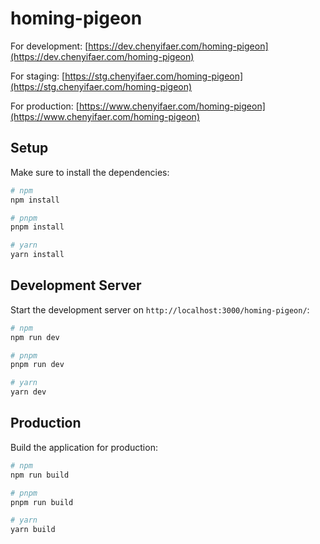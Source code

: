 # homing-pigeon

For development: [https://dev.chenyifaer.com/homing-pigeon](https://dev.chenyifaer.com/homing-pigeon)

For staging: [https://stg.chenyifaer.com/homing-pigeon](https://stg.chenyifaer.com/homing-pigeon)

For production: [https://www.chenyifaer.com/homing-pigeon](https://www.chenyifaer.com/homing-pigeon)

## Setup

Make sure to install the dependencies:

```bash
# npm
npm install

# pnpm
pnpm install

# yarn
yarn install
```

## Development Server

Start the development server on `http://localhost:3000/homing-pigeon/`:

```bash
# npm
npm run dev

# pnpm
pnpm run dev

# yarn
yarn dev
```

## Production

Build the application for production:

```bash
# npm
npm run build

# pnpm
pnpm run build

# yarn
yarn build
```
